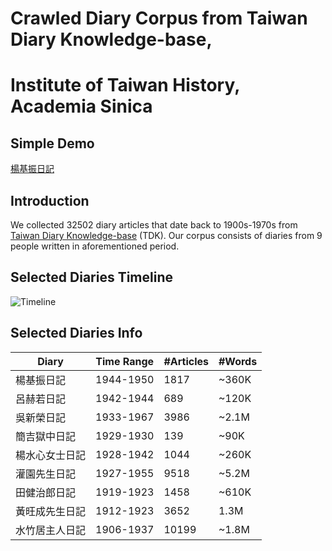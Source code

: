 # Crawled Diary Corpus from Taiwan Diary Knowledge-base,
# Institute of Taiwan History, Academia Sinica 

## Simple Demo
[楊基振日記](https://henryyang42.github.io/sinica_ith_diary_corpus/%E6%A5%8A%E5%9F%BA%E6%8C%AF%E6%97%A5%E8%A8%98.html)

## Introduction

We collected 32502 diary articles that date back to 1900s-1970s from [Taiwan Diary Knowledge-base](http://taco.ith.sinica.edu.tw/tdk/) (TDK). Our corpus consists of diaries from 9 people written in aforementioned period.

## Selected Diaries Timeline
![Timeline](https://i.imgur.com/gSEO88D.png)

## Selected Diaries Info
| Diary       | Time Range | #Articles   | #Words |
| ------      |--------    | ----------- | ------ |
|楊基振日記     | 1944-1950 |   1817      | ~360K  |
|呂赫若日記     | 1942-1944 |   689       | ~120K  |
|吳新榮日記     | 1933-1967 |  3986       | ~2.1M  |
|簡吉獄中日記    | 1929-1930 |  139       | ~90K   |
|楊水心女士日記  | 1928-1942 |   1044      | ~260K  |
|灌園先生日記    | 1927-1955 |   9518      | ~5.2M  |
|田健治郎日記    | 1919-1923 |   1458      | ~610K  |
|黃旺成先生日記   | 1912-1923 |  3652      | 1.3M   |
|水竹居主人日記  | 1906-1937 |   10199     | ~1.8M  |
